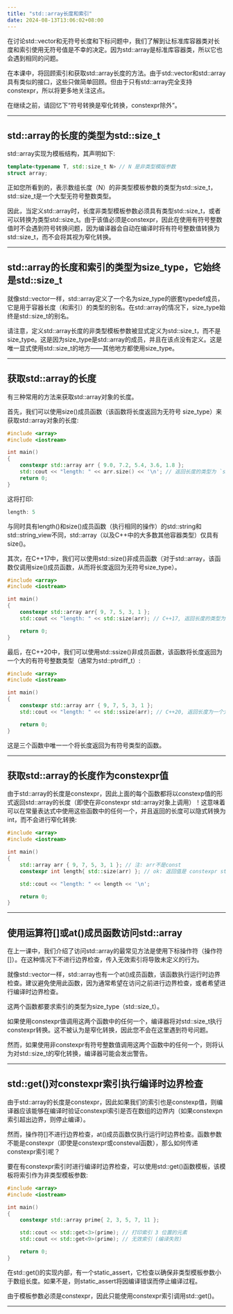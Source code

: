 ```yaml
---
title: "std::array长度和索引"
date: 2024-08-13T13:06:02+08:00
---
```


在讨论std::vector和无符号长度和下标问题中，我们了解到让标准库容器类对长度和索引使用无符号值是不幸的决定。因为std::array是标准库容器类，所以它也会遇到相同的问题。

在本课中，将回顾索引和获取std::array长度的方法。由于std::vector和std::array具有类似的接口，这些只做简单回顾。但由于只有std::array完全支持constexpr，所以将更多地关注这点。

在继续之前，请回忆下“符号转换是窄化转换，constexpr除外”。

***
## std::array的长度的类型为std::size_t

std::array实现为模板结构，其声明如下:

```C++
template<typename T, std::size_t N> // N 是非类型模版参数
struct array;
```

正如您所看到的，表示数组长度（N）的非类型模板参数的类型为std::size_t，std::size_t是一个大型无符号整数类型。

因此，当定义std::array时，长度非类型模板参数必须具有类型std::size_t，或者可以转换为类型std::size_t。由于该值必须是constexpr，因此在使用有符号整数值时不会遇到符号转换问题，因为编译器会自动在编译时将有符号整数值转换为std::size_t，而不会将其视为窄化转换。

***
## std::array的长度和索引的类型为size_type，它始终是std::size_t

就像std::vector一样，std::array定义了一个名为size_type的嵌套typedef成员，它是用于容器长度（和索引）的类型的别名。在std::array的情况下，size_type始终是std::size_t的别名。

请注意，定义std::array长度的非类型模板参数被显式定义为std::size_t，而不是size_type。这是因为size_type是std::array的成员，并且在该点没有定义。这是唯一显式使用std::size_t的地方——其他地方都使用size_type。

***
## 获取std::array的长度

有三种常用的方法来获取std::array对象的长度。

首先，我们可以使用size()成员函数（该函数将长度返回为无符号 size_type）来获取std::array对象的长度:

```C++
#include <array>
#include <iostream>

int main()
{
    constexpr std::array arr { 9.0, 7.2, 5.4, 3.6, 1.8 };
    std::cout << "length: " << arr.size() << '\n'; // 返回长度的类型为 `size_type` (`std::size_t` 的别名)
    return 0;
}
```

这将打印:

```C++
length: 5
```

与同时具有length()和size()成员函数（执行相同的操作）的std::string和std::string_view不同，std::array（以及C++中的大多数其他容器类型）仅具有size()。

其次，在C++17中，我们可以使用std::size()非成员函数（对于std::array，该函数仅调用size()成员函数，从而将长度返回为无符号size_type）。

```C++
#include <array>
#include <iostream>

int main()
{
    constexpr std::array arr{ 9, 7, 5, 3, 1 };
    std::cout << "length: " << std::size(arr); // C++17, 返回长度的类型为 `size_type` (`std::size_t` 的别名)

    return 0;
}
```

最后，在C++20中，我们可以使用std::ssize()非成员函数，该函数将长度返回为一个大的有符号整数类型（通常为std::ptrdiff_t）:

```C++
#include <array>
#include <iostream>

int main()
{
    constexpr std::array arr { 9, 7, 5, 3, 1 };
    std::cout << "length: " << std::ssize(arr); // C++20, 返回长度为一个大的有符号整数类型

    return 0;
}
```

这是三个函数中唯一一个将长度返回为有符号类型的函数。

***
## 获取std::array的长度作为constexpr值

由于std::array的长度是constexpr，因此上面的每个函数都将以constexp值的形式返回std::array的长度（即使在非constexpr std::array对象上调用）！这意味着可以在常量表达式中使用这些函数中的任何一个，并且返回的长度可以隐式转换为int，而不会进行窄化转换:

```C++
#include <array>
#include <iostream>

int main()
{
    std::array arr { 9, 7, 5, 3, 1 }; // 注: arr不是const
    constexpr int length{ std::size(arr) }; // ok: 返回值是 constexpr std::size_t，并且可以被转换为int，不会发生窄化转换

    std::cout << "length: " << length << '\n';

    return 0;
}
```

***
## 使用运算符[]或at()成员函数访问std::array

在上一课中，我们介绍了访问std::array的最常见方法是使用下标操作符（操作符[]）。在这种情况下不进行边界检查，传入无效索引将导致未定义的行为。

就像std::vector一样，std::array也有一个at()成员函数，该函数执行运行时边界检查。建议避免使用此函数，因为通常希望在访问之前进行边界检查，或者希望进行编译时边界检查。

这两个函数都要求索引的类型为size_type（std::size_t）。

如果使用constexpr值调用这两个函数中的任何一个，编译器将对std::size_t执行constexpr转换。这不被认为是窄化转换，因此您不会在这里遇到符号问题。

然而，如果使用非constexpr有符号整数值调用这两个函数中的任何一个，则将认为对std::size_t的窄化转换，编译器可能会发出警告。

***
## std::get()对constexpr索引执行编译时边界检查

由于std::array的长度是constexpr，因此如果我们的索引也是constexp值，则编译器应该能够在编译时验证constexpl索引是否在数组的边界内（如果constexpn索引超出边界，则停止编译）。

然而，操作符[]不进行边界检查，at()成员函数仅执行运行时边界检查。函数参数不能是constexpr（即使是constexpr或consteval函数），那么如何传递constexpr索引呢？

要在有constexpr索引时进行编译时边界检查，可以使用std::get()函数模板，该模板将索引作为非类型模板参数:

```C++
#include <array>
#include <iostream>

int main()
{
    constexpr std::array prime{ 2, 3, 5, 7, 11 };

    std::cout << std::get<3>(prime); // 打印索引 3 位置的元素
    std::cout << std::get<9>(prime); // 无效索引 (编译失败)

    return 0;
}
```

在std::get()的实现内部，有一个static_assert，它检查以确保非类型模板参数小于数组长度。如果不是，则static_assert将因编译错误而停止编译过程。

由于模板参数必须是constexpr，因此只能使用constexpr索引调用std::get()。

***
